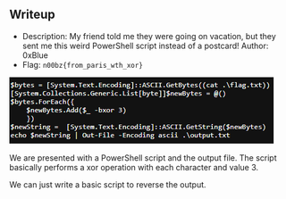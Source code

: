 ## Writeup

- Description: My friend told me they were going on vacation, but they sent me this weird PowerShell script instead of a postcard! Author: 0xBlue
- Flag: `n00bz{from_paris_wth_xor}`

![](./images/img1.png)

We are presented with a PowerShell script and the output file.
The script basically performs a xor operation with each character and value 3.

We can just write a basic script to reverse the output.

